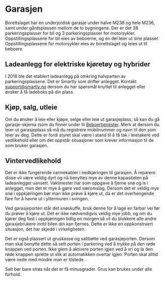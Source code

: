 # Garasjen

Borettslaget har en underjordisk garasje under halve M238 og hele M236, samt
under gårdsplassen mellom de to bygningene. Der er det 38 parkeringsplasser for
bil og 3 parkeringsplasser for motorsykler. Oppstillingsplassene for bil eies av
beboerne, og en del leier ut sine plasser. Oppstillingsplassene for motorsykler
eies av borettslaget og leies ut til beboere.

## Ladeanlegg for elektriske kjøretøy og hybrider

I 2018 ble det etablert ladeanlegg på omkring halvparten av parkeringsplassene.
Det er Smartly som drifter anlegget. Kontakt support@smartly.no dersom du har
spørsmål knyttet til anlegget eller ønsker å få ladeboks på din plass.

## Kjøp, salg, utleie

Om du ønsker å leie eller kjøpe, selge eller leie ut garasjeplass, så kan du gå
garasje-skjema (som du finner under til
[Beboertjenester](beboertjenester/beboertjenester.md). Merk at dersom du leier
ut garasjeplass så må du registrere mobilnummer og navn til den som leier av
deg. Dette er fordi styret skal være i stand til å få tak i leietakere ved
vedlikehold eller om det oppstår situasjoner som krever informasjon til de som
bruker garasjen.

## Vintervedlikehold

Det er ikke fungerende varmekabler i nedkjøringen til garasjen. Å reparere disse
vil være veldig dyrt og nå benyttes mye av denne kapasiteten på ladeanlegget
uansett. Vaktmester har som oppgave å fjerne snø og is i anlegget, men det er
mye å gjøre ved væromslag. Dersom det er veldig mye snø i oppkjøringen bør man
ikke prøve å kjøre ut, da er det overhengende fare for å havne ut i yttermuren i
svingen.

Ved garasjeporten står det snøskuffe, bruk denne for å lage en farbar vei før du
prøver å kjøre ut. Det er ikke nødvendigvis veldig mye jobb, og om du kjører deg
fast i oppkjøringen tidlig en morgen så vil du blokkere alle andre
garasjebrukere inntil bilen din kan fjernes. Dette er ikke en oppkonstruert
situasjon, det har skjedd i virkeligheten.

Det er også plassert ut gruskasse og saltbøtte ved garasjeporten. Dersom man
skal benytte dette så sett porten i parkering ved å trykke på den røde knappen
ved porten. Ikke glem å aktivere porten igjen ved å vri og la den røde knappen
sprette ut slik at automatikken overtar igjen. Porten skal alltid være nede med
mindre man er tilstede.

Salt bør bare strøs når det er få minusgrader. Grus kan brukes under alle
forhold.

